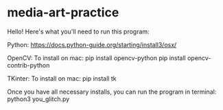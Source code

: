 # media-art-practice
Hello! Here's what you'll need to run this program:

Python:
https://docs.python-guide.org/starting/install3/osx/

OpenCV:
To install on mac:
pip install opencv-python
pip install opencv-contrib-python

TKinter:
To install on mac:
pip install tk

Once you have all necessary installs, you can run the program in terminal:
python3 you_glitch.py
